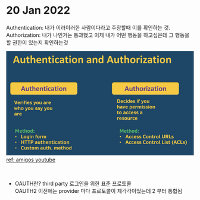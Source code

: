 # 20 Jan 2022   
   
Authentication: 내가 이러이러한 사람이다라고 주장할때 이를 확인하는 것.   
Authorization: 내가 나인거는 통과했고 이제 내가 어떤 행동을 하고싶은데 그 행동을 할 권한이 있는지 확인하는것   
   
![img](./aa.PNG)   
[ref: amigos youtube](https://www.youtube.com/watch?v=VVn9OG9nfH0&t=5658s)   
   
</br>   
   
- OAUTH란? third party 로그인을 위한 표준 프로토콜   
OAUTH2 이전에는 provider 마다 프로토콜이 제각각이었는데 2 부터 통합됨